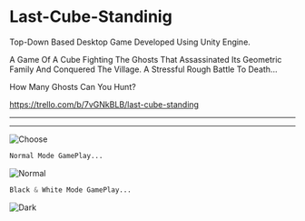 # Last-Cube-Standinig

Top-Down Based Desktop Game Developed Using Unity Engine.

A Game Of A Cube Fighting The Ghosts That Assassinated Its Geometric Family And Conquered The Village.
A Stressful Rough Battle To Death...

How Many Ghosts Can You Hunt?

   https://trello.com/b/7vGNkBLB/last-cube-standing

________________________________________________________________________________________________________________
________________________________________________________________________________________________________________
![Choose](https://user-images.githubusercontent.com/60258792/88644425-3c793d00-d0c3-11ea-9229-57af66b8b215.gif)

```python
Normal Mode GamePlay...
```
![Normal](https://user-images.githubusercontent.com/60258792/88644741-9ed23d80-d0c3-11ea-8a97-ca3885803d49.gif)

```python
Black & White Mode GamePlay...
```
![Dark](https://user-images.githubusercontent.com/60258792/88644592-73e7e980-d0c3-11ea-9203-b56434e4cf39.gif)



